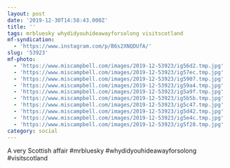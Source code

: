 ```yaml
---
layout: post
date: '2019-12-30T14:58:43.000Z'
title: ''
tags: mrbluesky whydidyouhideawayforsolong visitscotland
mf-syndication:
  - 'https://www.instagram.com/p/B6s2XNQDUfA/'
slug: '53923'
mf-photo:
  - 'https://www.miscampbell.com/images/2019-12-53923/ig56d2.tmp.jpg'
  - 'https://www.miscampbell.com/images/2019-12-53923/ig57ec.tmp.jpg'
  - 'https://www.miscampbell.com/images/2019-12-53923/ig5907.tmp.jpg'
  - 'https://www.miscampbell.com/images/2019-12-53923/ig59a4.tmp.jpg'
  - 'https://www.miscampbell.com/images/2019-12-53923/ig5a9f.tmp.jpg'
  - 'https://www.miscampbell.com/images/2019-12-53923/ig5b5b.tmp.jpg'
  - 'https://www.miscampbell.com/images/2019-12-53923/ig5c47.tmp.jpg'
  - 'https://www.miscampbell.com/images/2019-12-53923/ig5d42.tmp.jpg'
  - 'https://www.miscampbell.com/images/2019-12-53923/ig5e4c.tmp.jpg'
  - 'https://www.miscampbell.com/images/2019-12-53923/ig5f28.tmp.jpg'
category: social
---
```

A very Scottish affair #mrbluesky #whydidyouhideawayforsolong #visitscotland
